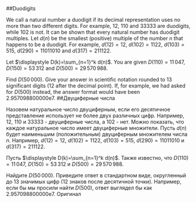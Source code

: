 ##Duodigits

We call a natural number a duodigit if its decimal representation uses no more than two different digits.
For example, $12$, $110$ and $33333$ are duodigits, while $102$ is not.
It can be shown that every natural number has duodigit multiples. Let $d(n)$ be the smallest (positive) multiple of the number $n$ that happens to be a duodigit. For example, $d(12)=12$, $d(102)=1122$, $d(103)=515$, $d(290)=11011010$ and $d(317)=211122$.

Let $\displaystyle D(k)=\sum_{n=1}^k d(n)$. You are given $D(110)=11\,047$, $D(150)=53\,312$ and $D(500)=29\,570\,988$.

Find $D(50\,000)$. Give your answer in scientific notation rounded to 13 significant digits (12 after the decimal point). If, for example, we had asked for $D(500)$ instead, the answer format would have been 2.957098800000e7.
##Двуциферные числа

Назовем натуральное число двуциферным, если его десятичное представление использует не более двух различных цифр. Например, $12$, $110$ и $33333$ - двуциферные числа, а $102$ - нет.
Можно показать, что каждое натуральное число имеет двуциферные множители. Пусть $d(n)$ будет наименьшим (положительным) двуциферным множителем числа $n$. Например, $d(12)=12$, $d(102)=1122$, $d(103)=515$, $d(290)=11011010$ и $d(317)=211122$.

Пусть $\displaystyle D(k)=\sum_{n=1}^k d(n)$. Также известно, что $D(110)=11\,047$, $D(150)=53\,312$ и $D(500)=29\,570\,988$.

Найдите $D(50\,000)$. Приведите ответ в стандартном виде, округленный до 13 значимых цифр (12 знаков после десятичной точки). Например, если бы мы просили найти $D(500)$, ответ выглядел бы как 2.957098800000e7. Оригинал

